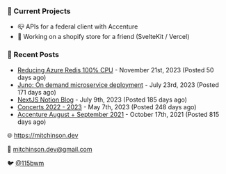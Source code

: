 ### 📌 Current Projects
- 📪 APIs for a federal client with Accenture
- 🛒 Working on a shopify store for a friend (SvelteKit / Vercel)

### 📝 Recent Posts

- [Reducing Azure Redis 100% CPU](https://blog.mitchinson.dev/redis-cpu) - November 21st, 2023 (Posted 50 days ago)
- [Juno: On demand microservice deployment](https://blog.mitchinson.dev/juno) - July 23rd, 2023 (Posted 171 days ago)
- [NextJS Notion Blog](https://blog.mitchinson.dev/blog-2023) - July 9th, 2023 (Posted 185 days ago)
- [Concerts 2022 - 2023](https://blog.mitchinson.dev/concerts-2023) - May 7th, 2023 (Posted 248 days ago)
- [Accenture August + September 2021](https://blog.mitchinson.dev/pillar/aug-sep-21) - October 17th, 2021 (Posted 815 days ago)

🌐 https://mitchinson.dev

💌 mitchinson.dev@gmail.com

🐦 [@115bwm](https://twitter.com/115bwm)